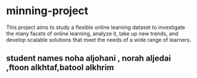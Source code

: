 # minning-project

This project aims to study a flexible online learning dataset to investigate the many facets of online learning, analyze it, take up new trends, and develop scalable solutions that meet the needs of a wide range of learners.

## student names noha aljohani , norah aljedai ,ftoon alkhtaf,batool alkhrim
